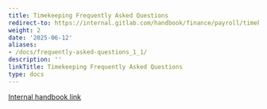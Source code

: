 ```yaml
---
title: Timekeeping Frequently Asked Questions
redirect-to: https://internal.gitlab.com/handbook/finance/payroll/timekeeping/frequently-asked-questions/
weight: 2
date: '2025-06-12'
aliases:
- /docs/frequently-asked-questions_1_1/
description: ''
linkTitle: Timekeeping Frequently Asked Questions
type: docs
---
```


[Internal handbook link](https://internal.gitlab.com/handbook/finance/payroll/timekeeping/frequently-asked-questions/)
